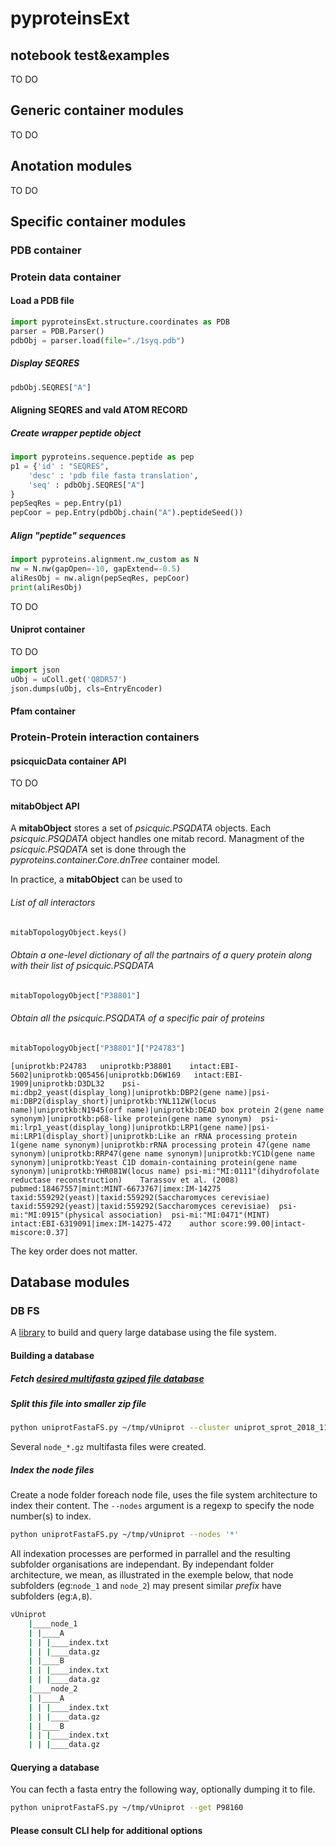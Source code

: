 # pyproteinsExt

## notebook test&examples

TO DO

## Generic container modules

TO DO

## Anotation modules

TO DO

## Specific container modules

### PDB container


### Protein data container

#### Load a PDB file

```python
import pyproteinsExt.structure.coordinates as PDB
parser = PDB.Parser()
pdbObj = parser.load(file="./1syq.pdb")
```

##### Display SEQRES
```python
pdbObj.SEQRES["A"]
```

#### Aligning SEQRES and vald ATOM RECORD

##### Create wrapper peptide object

```python
import pyproteins.sequence.peptide as pep
p1 = {'id' : "SEQRES",
    'desc' : 'pdb file fasta translation',
    'seq' : pdbObj.SEQRES["A"]
}
pepSeqRes = pep.Entry(p1)
pepCoor = pep.Entry(pdbObj.chain("A").peptideSeed())
```

##### Align "peptide" sequences

```python
import pyproteins.alignment.nw_custom as N
nw = N.nw(gapOpen=-10, gapExtend=-0.5)
aliResObj = nw.align(pepSeqRes, pepCoor)
print(aliResObj)
```

TO DO

#### Uniprot container

TO DO

```python
import json
uObj = uColl.get('Q8DR57')
json.dumps(uObj, cls=EntryEncoder)
```

#### Pfam container

### Protein-Protein interaction containers

#### psicquicData container API

TO DO

#### mitabObject API

A __mitabObject__ stores a set of _psicquic.PSQDATA_ objects. Each _psicquic.PSQDATA_ object handles one mitab record. Managment of the _psicquic.PSQDATA_ set is done through the _pyproteins.container.Core.dnTree_ container model.

In practice, a __mitabObject__ can be used to

###### List of all interactors

```python
mitabTopologyObject.keys()
```

###### Obtain a one-level dictionary of all the partnairs of a query protein along with their list of _psicquic.PSQDATA_

```python
mitabTopologyObject["P38801"]
```

###### Obtain all the _psicquic.PSQDATA_ of a specific pair of proteins

```python
mitabTopologyObject["P38801"]["P24783"]
```

```text
[uniprotkb:P24783	uniprotkb:P38801	intact:EBI-5602|uniprotkb:Q05456|uniprotkb:D6W169	intact:EBI-1909|uniprotkb:D3DL32	psi-mi:dbp2_yeast(display_long)|uniprotkb:DBP2(gene name)|psi-mi:DBP2(display_short)|uniprotkb:YNL112W(locus name)|uniprotkb:N1945(orf name)|uniprotkb:DEAD box protein 2(gene name synonym)|uniprotkb:p68-like protein(gene name synonym)	psi-mi:lrp1_yeast(display_long)|uniprotkb:LRP1(gene name)|psi-mi:LRP1(display_short)|uniprotkb:Like an rRNA processing protein 1(gene name synonym)|uniprotkb:rRNA processing protein 47(gene name synonym)|uniprotkb:RRP47(gene name synonym)|uniprotkb:YC1D(gene name synonym)|uniprotkb:Yeast C1D domain-containing protein(gene name synonym)|uniprotkb:YHR081W(locus name)	psi-mi:"MI:0111"(dihydrofolate reductase reconstruction)	Tarassov et al. (2008)	pubmed:18467557|mint:MINT-6673767|imex:IM-14275	taxid:559292(yeast)|taxid:559292(Saccharomyces cerevisiae)	taxid:559292(yeast)|taxid:559292(Saccharomyces cerevisiae)	psi-mi:"MI:0915"(physical association)	psi-mi:"MI:0471"(MINT)	intact:EBI-6319091|imex:IM-14275-472	author score:99.00|intact-miscore:0.37]
```

The key order does not matter.

## Database modules

### DB FS

A [library](https://github.com/glaunay/pyproteinsExt) to build and query large database using the file system.

#### Building a database

##### Fetch [desired multifasta gziped file database](https://www.uniprot.org/downloads)

##### Split this file into smaller zip file

```sh
python uniprotFastaFS.py ~/tmp/vUniprot --cluster uniprot_sprot_2018_11.fasta.gz
```

Several `node_*.gz` multifasta files  were created.

##### Index the node files

Create a node folder foreach node file, uses the file system architecture to index their content. The `--nodes` argument is a regexp to specify the node number(s) to index.

```sh
python uniprotFastaFS.py ~/tmp/vUniprot --nodes '*'
```

All indexation processes are performed in parrallel and the resulting
subfolder organisations are independant. By independant folder architecture, we mean, as illustrated in the exemple below, that node subfolders (eg:`node_1` and `node_2`) may present similar _prefix_ have subfolders (eg:`A,B`).

```sh
vUniprot
    |____node_1
    | |____A
    | | |____index.txt
    | | |____data.gz
    | |____B
    | | |____index.txt
    | | |____data.gz
    |____node_2
    | |____A
    | | |____index.txt
    | | |____data.gz
    | |____B
    | | |____index.txt
    | | |____data.gz
```

#### Querying a database

You can fecth a fasta entry the following way, optionally dumping it to file.

```sh
python uniprotFastaFS.py ~/tmp/vUniprot --get P98160
```

#### Please consult CLI help for additional options